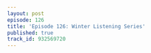 ```yaml
---
layout: post
episode: 126
title: 'Episode 126: Winter Listening Series'
published: true
track_id: 932569720
---
```

<div class='list post-player' track='{{page.track_id}}'></div>
